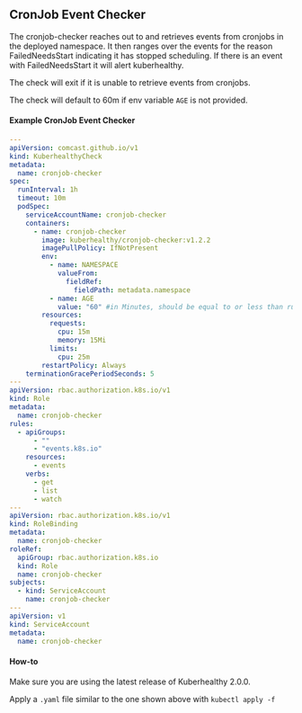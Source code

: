 ## CronJob Event Checker

The cronjob-checker reaches out to and retrieves events from cronjobs in the deployed namespace. It then ranges over the events for the reason FailedNeedsStart indicating it has stopped scheduling. If there is an event with FailedNeedsStart it will alert kuberhealthy.

The check will exit if it is unable to retrieve events from cronjobs.

The check will default to 60m if env variable `AGE` is not provided.

#### Example CronJob Event Checker

```yaml
---
apiVersion: comcast.github.io/v1
kind: KuberhealthyCheck
metadata:
  name: cronjob-checker
spec:
  runInterval: 1h
  timeout: 10m
  podSpec:
    serviceAccountName: cronjob-checker
    containers:
      - name: cronjob-checker
        image: kuberhealthy/cronjob-checker:v1.2.2
        imagePullPolicy: IfNotPresent
        env:
          - name: NAMESPACE
            valueFrom:
              fieldRef:
                fieldPath: metadata.namespace
          - name: AGE
            value: "60" #in Minutes, should be equal to or less than run interval
        resources:
          requests:
            cpu: 15m
            memory: 15Mi
          limits:
            cpu: 25m
        restartPolicy: Always
    terminationGracePeriodSeconds: 5
---
apiVersion: rbac.authorization.k8s.io/v1
kind: Role
metadata:
  name: cronjob-checker
rules:
  - apiGroups:
      - ""
      - "events.k8s.io"
    resources:
      - events
    verbs:
      - get
      - list
      - watch
---
apiVersion: rbac.authorization.k8s.io/v1
kind: RoleBinding
metadata:
  name: cronjob-checker
roleRef:
  apiGroup: rbac.authorization.k8s.io
  kind: Role
  name: cronjob-checker
subjects:
  - kind: ServiceAccount
    name: cronjob-checker
---
apiVersion: v1
kind: ServiceAccount
metadata:
  name: cronjob-checker
```

#### How-to

Make sure you are using the latest release of Kuberhealthy 2.0.0.

Apply a `.yaml` file similar to the one shown above with `kubectl apply -f`
